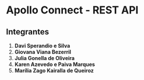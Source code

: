 # Apollo Connect - REST API

## Integrantes

1. **Davi Sperandio e Silva**
2. **Giovana Viana Bezerril**
3. **Julia Gonella de Oliveira**
4. **Karen Azevedo e Paiva Marques**
5. **Marília Zago Kairalla de Queiroz**
